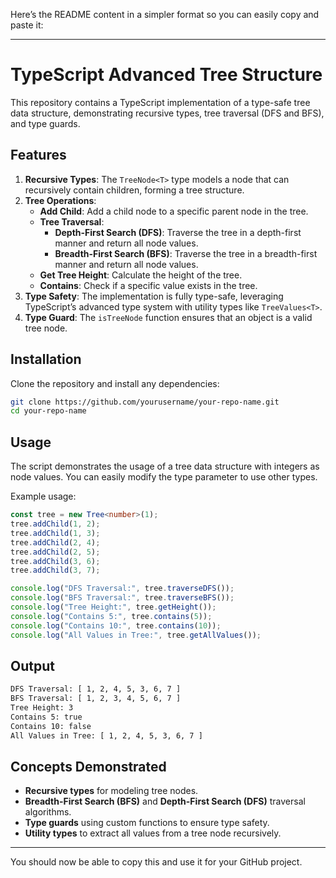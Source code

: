 Here’s the README content in a simpler format so you can easily copy and paste it:

---

# TypeScript Advanced Tree Structure

This repository contains a TypeScript implementation of a type-safe tree data structure, demonstrating recursive types, tree traversal (DFS and BFS), and type guards.

## Features

1. **Recursive Types**: The `TreeNode<T>` type models a node that can recursively contain children, forming a tree structure.
2. **Tree Operations**:
   - **Add Child**: Add a child node to a specific parent node in the tree.
   - **Tree Traversal**:
     - **Depth-First Search (DFS)**: Traverse the tree in a depth-first manner and return all node values.
     - **Breadth-First Search (BFS)**: Traverse the tree in a breadth-first manner and return all node values.
   - **Get Tree Height**: Calculate the height of the tree.
   - **Contains**: Check if a specific value exists in the tree.
3. **Type Safety**: The implementation is fully type-safe, leveraging TypeScript’s advanced type system with utility types like `TreeValues<T>`.
4. **Type Guard**: The `isTreeNode` function ensures that an object is a valid tree node.

## Installation

Clone the repository and install any dependencies:

```bash
git clone https://github.com/yourusername/your-repo-name.git
cd your-repo-name
```

## Usage

The script demonstrates the usage of a tree data structure with integers as node values. You can easily modify the type parameter to use other types.

Example usage:

```ts
const tree = new Tree<number>(1);
tree.addChild(1, 2);
tree.addChild(1, 3);
tree.addChild(2, 4);
tree.addChild(2, 5);
tree.addChild(3, 6);
tree.addChild(3, 7);

console.log("DFS Traversal:", tree.traverseDFS());
console.log("BFS Traversal:", tree.traverseBFS());
console.log("Tree Height:", tree.getHeight());
console.log("Contains 5:", tree.contains(5));
console.log("Contains 10:", tree.contains(10));
console.log("All Values in Tree:", tree.getAllValues());
```

## Output

```bash
DFS Traversal: [ 1, 2, 4, 5, 3, 6, 7 ]
BFS Traversal: [ 1, 2, 3, 4, 5, 6, 7 ]
Tree Height: 3
Contains 5: true
Contains 10: false
All Values in Tree: [ 1, 2, 4, 5, 3, 6, 7 ]
```

## Concepts Demonstrated

- **Recursive types** for modeling tree nodes.
- **Breadth-First Search (BFS)** and **Depth-First Search (DFS)** traversal algorithms.
- **Type guards** using custom functions to ensure type safety.
- **Utility types** to extract all values from a tree node recursively.

---

You should now be able to copy this and use it for your GitHub project.
